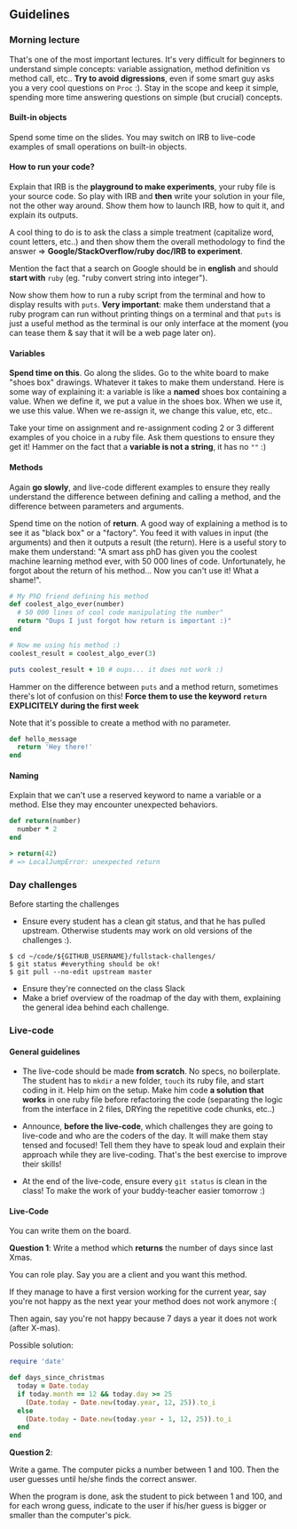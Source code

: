 ## Guidelines

### Morning lecture

That's one of the most important lectures. It's very difficult for beginners to understand simple concepts: variable assignation, method definition vs method call, etc.. **Try to avoid digressions**, even if some smart guy asks you a very cool questions on `Proc` :). Stay in the scope and keep it simple, spending more time answering questions on simple (but crucial) concepts.

#### Built-in objects

Spend some time on the slides. You may switch on IRB to live-code examples of small operations on built-in objects.

#### How to run your code?

Explain that IRB is the **playground to make experiments**, your ruby file is your source code. So play with IRB and **then** write your solution in your file, not the other way around. Show them how to launch IRB, how to quit it, and explain its outputs.

A cool thing to do is to ask the class a simple treatment (capitalize word, count letters, etc..) and then show them the overall methodology to find the answer => **Google/StackOverflow/ruby doc/IRB to experiment**.

Mention the fact that a search on Google should be in **english** and should **start with** `ruby` (eg. "ruby convert string into integer").

Now show them how to run a ruby script from the terminal and how to display results with `puts`. **Very important**: make them understand that a ruby program can run without printing things on a terminal and that `puts` is just a useful method as the terminal is our only interface at the moment (you can tease them & say that it will be a web page later on).

#### Variables

**Spend time on this**. Go along the slides. Go to the white board to make "shoes box" drawings. Whatever it takes to make them understand. Here is some way of explaining it: a variable is like a **named** shoes box containing a value. When we define it, we put a value in the shoes box. When we use it, we use this value. When we re-assign it, we change this value, etc, etc..

Take your time on assignment and re-assignment coding 2 or 3 different examples of you choice in a ruby file. Ask them questions to ensure they get it! Hammer on the fact that a **variable is not a string**, it has no `""` :)

#### Methods

Again **go slowly**, and live-code different examples to ensure they  really understand the difference between defining and calling a method, and the difference between parameters and arguments.

Spend time on the notion of **return**. A good way of explaining a method is to see it as "black box" or a "factory". You feed it with values in input (the arguments) and then it outputs a result (the return). Here is a useful story to make them understand: "A smart ass phD has given you the coolest machine learning method ever, with 50 000 lines of code. Unfortunately, he forgot about the return of his method... Now you can't use it! What a shame!".


```ruby
# My PhD friend defining his method
def coolest_algo_ever(number)
  # 50 000 lines of cool code manipulating the number"
  return "Oups I just forgot how return is important :)"
end

# Now me using his method :)
coolest_result = coolest_algo_ever(3)

puts coolest_result + 10 # oups... it does not work :)
```

Hammer on the difference between `puts` and a method return, sometimes there's lot of confusion on this! **Force them to use the keyword `return` EXPLICITELY during the first week**

Note that it's possible to create a method with no parameter.

```ruby
def hello_message
  return 'Hey there!'
end
```


#### Naming

Explain that we can't use a reserved keyword to name a variable or a method. Else they may encounter unexpected behaviors.

```ruby
def return(number)
  number * 2
end

> return(42)
# => LocalJumpError: unexpected return
```

### Day challenges
Before starting the challenges

- Ensure every student has a clean git status, and that he has pulled upstream. Otherwise students may work on old versions of the challenges :).

```
$ cd ~/code/${GITHUB_USERNAME}/fullstack-challenges/
$ git status #everything should be ok!
$ git pull --no-edit upstream master
```

- Ensure they're connected on the class Slack
- Make a brief overview of the roadmap of the day with them, explaining the general idea behind each challenge.

### Live-code

#### General guidelines

- The live-code should be made **from scratch**. No specs, no boilerplate. The student has to `mkdir` a new folder, `touch` its ruby file, and start coding in it. Help him on the setup. Make him code **a solution that works** in one ruby file before refactoring the code (separating the logic from the interface in 2 files, DRYing the repetitive code chunks, etc..)

- Announce, **before the live-code**, which challenges they are going to live-code and who are the coders of the day. It will make them stay tensed and focused! Tell them they have to speak loud and explain their approach while they are live-coding. That's the best exercise to improve their skills!

- At the end of the live-code, ensure every `git status` is clean in the class! To make the work of your buddy-teacher easier tomorrow :)


#### Live-Code

You can write them on the board.

**Question 1**: Write a method which **returns** the number of days since last Xmas.

You can role play. Say you are a client and you want this method.

If they manage to have a first version working for the current year, say you're not happy as the next year your method does not work anymore :(

Then again, say you're not happy because 7 days a year it does not work (after X-mas).

Possible solution:

```ruby
require 'date'

def days_since_christmas
  today = Date.today
  if today.month == 12 && today.day >= 25
    (Date.today - Date.new(today.year, 12, 25)).to_i
  else
    (Date.today - Date.new(today.year - 1, 12, 25)).to_i
  end
end
```

**Question 2**:

Write a game. The computer picks a number between 1 and 100. Then the user guesses until he/she finds the correct answer.

When the program is done, ask the student to pick between 1 and 100, and for each wrong guess, indicate to the user if his/her guess is bigger or smaller than the computer's pick.
